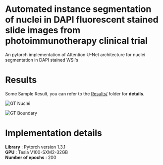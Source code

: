 # Automated instance segmentation of nuclei in DAPI fluorescent stained slide images from photoimmunotherapy clinical trial
An pytorch implementation of Attention U-Net architecture for nuclei segmentation in DAPI stained WSI's

# Results
Some Sample Result, you can refer to the [Results/](Results/) folder for **details**.

  ![GT Nuclei](Results/GT_R026_nuclei.tif)

  ![GT Boundary](Results/GT_R026_bound.tif)

# Implementation details

**Library** : Pytorch version 1.3.1<br/>
**GPU** : Tesla V100-SXM2-32GB<br/>
**Number of epochs** : 200<br/>

 